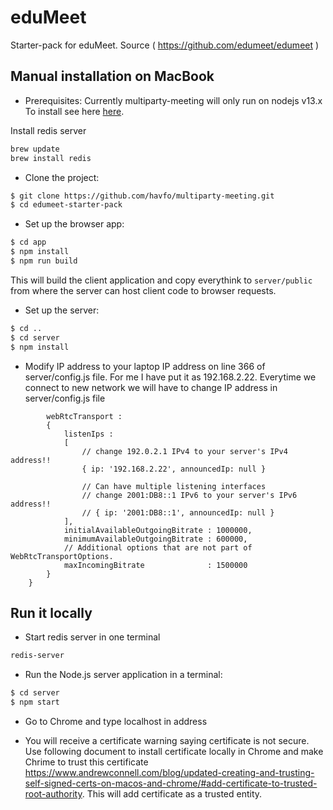 # eduMeet

Starter-pack for eduMeet. Source ( https://github.com/edumeet/edumeet )

## Manual installation on MacBook

* Prerequisites:
Currently multiparty-meeting will only run on nodejs v13.x
To install see here [here](https://github.com/nodesource/distributions/blob/master/README.md#debinstall).

Install redis server

```bash
brew update
brew install redis
```

* Clone the project:

```bash
$ git clone https://github.com/havfo/multiparty-meeting.git
$ cd edumeet-starter-pack
```

* Set up the browser app:

```bash
$ cd app
$ npm install
$ npm run build
```

This will build the client application and copy everythink to `server/public` from where the server can host client code to browser requests.

* Set up the server:

```bash
$ cd ..
$ cd server
$ npm install
```

* Modify IP address to your laptop IP address on line 366 of server/config.js file. For me I have put it as 192.168.2.22. Everytime we connect to new network we will have to change IP address in server/config.js file

```
		webRtcTransport :
		{
			listenIps :
			[
				// change 192.0.2.1 IPv4 to your server's IPv4 address!!
				{ ip: '192.168.2.22', announcedIp: null }

				// Can have multiple listening interfaces
				// change 2001:DB8::1 IPv6 to your server's IPv6 address!!
				// { ip: '2001:DB8::1', announcedIp: null }
			],
			initialAvailableOutgoingBitrate : 1000000,
			minimumAvailableOutgoingBitrate : 600000,
			// Additional options that are not part of WebRtcTransportOptions.
			maxIncomingBitrate              : 1500000
		}
	}
 ```
 
## Run it locally

* Start redis server in one terminal

```bash
redis-server
```

* Run the Node.js server application in a terminal:

```bash
$ cd server
$ npm start
```

* Go to Chrome and type localhost in address

* You will receive a certificate warning saying certificate is not secure. Use following document to install certificate locally in Chrome and make Chrime to trust this certificate https://www.andrewconnell.com/blog/updated-creating-and-trusting-self-signed-certs-on-macos-and-chrome/#add-certificate-to-trusted-root-authority. This will add certificate as a trusted entity.






